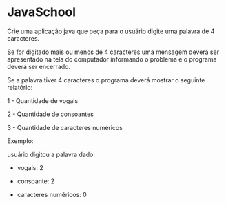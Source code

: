 # JavaSchool
Crie uma aplicação java que peça para o usuário digite uma palavra de 4 caracteres.

Se for digitado mais ou menos de 4 caracteres uma mensagem deverá ser apresentado na tela do computador informando o problema e o programa deverá ser encerrado.

Se a palavra tiver 4 caracteres o programa deverá mostrar o seguinte relatório:

1 - Quantidade de vogais

2 - Quantidade de consoantes

3 - Quantidade de caracteres numéricos

 Exemplo:

usuário digitou a palavra dado:

- vogais: 2

- consoante: 2

- caracteres numéricos: 0
